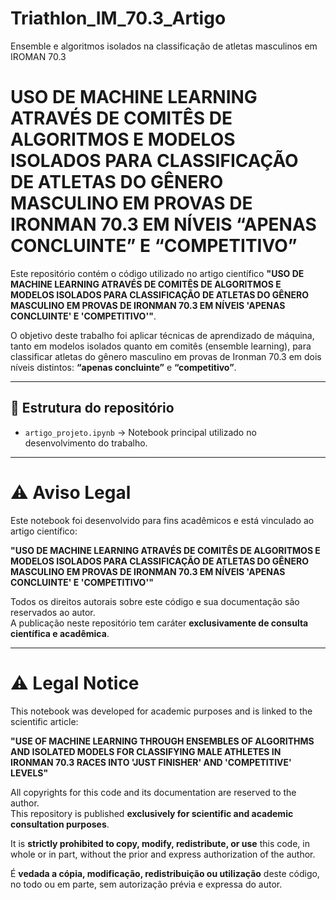 # Triathlon_IM_70.3_Artigo
Ensemble e algoritmos isolados na classificação de atletas masculinos em IROMAN 70.3
# USO DE MACHINE LEARNING ATRAVÉS DE COMITÊS DE ALGORITMOS E MODELOS ISOLADOS PARA CLASSIFICAÇÃO DE ATLETAS DO GÊNERO MASCULINO EM PROVAS DE IRONMAN 70.3 EM NÍVEIS “APENAS CONCLUINTE” E “COMPETITIVO”

Este repositório contém o código utilizado no artigo científico **"USO DE MACHINE LEARNING ATRAVÉS DE COMITÊS DE ALGORITMOS E MODELOS ISOLADOS PARA CLASSIFICAÇÃO DE ATLETAS DO GÊNERO MASCULINO EM PROVAS DE IRONMAN 70.3 EM NÍVEIS 'APENAS CONCLUINTE' E 'COMPETITIVO'"**.

O objetivo deste trabalho foi aplicar técnicas de aprendizado de máquina, tanto em modelos isolados quanto em comitês (ensemble learning), para classificar atletas do gênero masculino em provas de Ironman 70.3 em dois níveis distintos: **“apenas concluinte”** e **“competitivo”**.

---

## 📂 Estrutura do repositório
- `artigo_projeto.ipynb` → Notebook principal utilizado no desenvolvimento do trabalho.  

---
# ⚠️ Aviso Legal

Este notebook foi desenvolvido para fins acadêmicos e está vinculado ao artigo científico:

**"USO DE MACHINE LEARNING ATRAVÉS DE COMITÊS DE ALGORITMOS E MODELOS ISOLADOS PARA CLASSIFICAÇÃO DE ATLETAS DO GÊNERO MASCULINO EM PROVAS DE IRONMAN 70.3 EM NÍVEIS 'APENAS CONCLUINTE' E 'COMPETITIVO'"**

Todos os direitos autorais sobre este código e sua documentação são reservados ao autor.  
A publicação neste repositório tem caráter **exclusivamente de consulta científica e acadêmica**.  

---
# ⚠️ Legal Notice

This notebook was developed for academic purposes and is linked to the scientific article:

**"USE OF MACHINE LEARNING THROUGH ENSEMBLES OF ALGORITHMS AND ISOLATED MODELS FOR CLASSIFYING MALE ATHLETES IN IRONMAN 70.3 RACES INTO 'JUST FINISHER' AND 'COMPETITIVE' LEVELS"**

All copyrights for this code and its documentation are reserved to the author.  
This repository is published **exclusively for scientific and academic consultation purposes**.  

It is **strictly prohibited to copy, modify, redistribute, or use** this code, in whole or in part, without the prior and express authorization of the author.  

É **vedada a cópia, modificação, redistribuição ou utilização** deste código, no todo ou em parte, sem autorização prévia e expressa do autor.  
